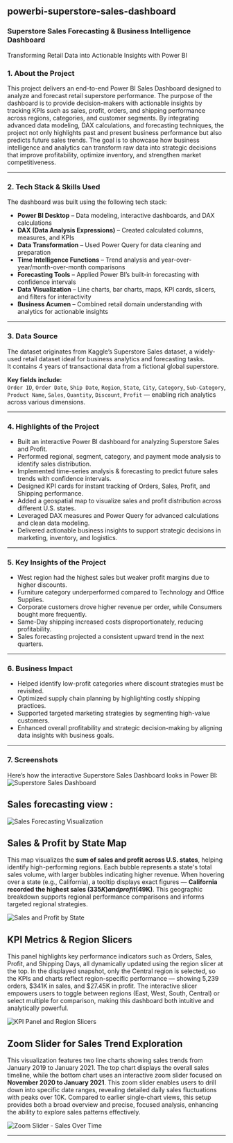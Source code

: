 ## powerbi-superstore-sales-dashboard

### Superstore Sales Forecasting & Business Intelligence Dashboard
Transforming Retail Data into Actionable Insights with Power BI

### 1. About the Project 

This project delivers an end-to-end Power BI Sales Dashboard designed to analyze and forecast retail superstore performance. The purpose of the dashboard is to provide decision-makers with actionable insights by tracking KPIs such as sales, profit, orders, and shipping performance across regions, categories, and customer segments. By integrating advanced data modeling, DAX calculations, and forecasting techniques, the project not only highlights past and present business performance but also predicts future sales trends. The goal is to showcase how business intelligence and analytics can transform raw data into strategic decisions that improve profitability, optimize inventory, and strengthen market competitiveness.

--- 

### 2. Tech Stack & Skills Used

The dashboard was built using the following tech stack:

- **Power BI Desktop** – Data modeling, interactive dashboards, and DAX calculations  
- **DAX (Data Analysis Expressions)** – Created calculated columns, measures, and KPIs  
- **Data Transformation** – Used Power Query for data cleaning and preparation  
- **Time Intelligence Functions** – Trend analysis and year-over-year/month-over-month comparisons  
- **Forecasting Tools** – Applied Power BI’s built-in forecasting with confidence intervals  
- **Data Visualization** – Line charts, bar charts, maps, KPI cards, slicers, and filters for interactivity  
- **Business Acumen** – Combined retail domain understanding with analytics for actionable insights  

---

### 3. Data Source

The dataset originates from Kaggle’s Superstore Sales dataset, a widely-used retail dataset ideal for business analytics and forecasting tasks.  
It contains 4 years of transactional data from a fictional global superstore.

**Key fields include:**  
`Order ID`, `Order Date`, `Ship Date`, `Region`, `State`, `City`, `Category`, `Sub-Category`, `Product Name`, `Sales`, `Quantity`, `Discount`, `Profit` — enabling rich analytics across various dimensions.

---

### 4. Highlights of the Project

- Built an interactive Power BI dashboard for analyzing Superstore Sales and Profit.  
- Performed regional, segment, category, and payment mode analysis to identify sales distribution.  
- Implemented time-series analysis & forecasting to predict future sales trends with confidence intervals.  
- Designed KPI cards for instant tracking of Orders, Sales, Profit, and Shipping performance.  
- Added a geospatial map to visualize sales and profit distribution across different U.S. states.  
- Leveraged DAX measures and Power Query for advanced calculations and clean data modeling.  
- Delivered actionable business insights to support strategic decisions in marketing, inventory, and logistics.  

---

### 5. Key Insights of the Project

- West region had the highest sales but weaker profit margins due to higher discounts.  
- Furniture category underperformed compared to Technology and Office Supplies.  
- Corporate customers drove higher revenue per order, while Consumers bought more frequently.  
- Same-Day shipping increased costs disproportionately, reducing profitability.  
- Sales forecasting projected a consistent upward trend in the next quarters.  

---

### 6. Business Impact

- Helped identify low-profit categories where discount strategies must be revisited.  
- Optimized supply chain planning by highlighting costly shipping practices.  
- Supported targeted marketing strategies by segmenting high-value customers.  
- Enhanced overall profitability and strategic decision-making by aligning data insights with business goals.  

---
### 7. Screenshots

Here’s how the interactive Superstore Sales Dashboard looks in Power BI:  
![Superstore Sales Dashboard](https://github.com/sinharitamvaraa/powerbi-superstore-sales-dashboard/raw/main/snapshot%20of%20sales%20dashboard%20.jpg)

## Sales forecasting view :  
![Sales Forecasting Visualization](https://github.com/sinharitamvaraa/powerbi-superstore-sales-dashboard/raw/main/snapshot%20of%20live%20sales%20forecast%20.jpg)

## Sales & Profit by State Map
This map visualizes the **sum of sales and profit across U.S. states**, helping identify high-performing regions. Each bubble represents a state's total sales volume, with larger bubbles indicating higher revenue. When hovering over a state (e.g., California), a tooltip displays exact figures — **California recorded the highest sales ($335K) and profit ($49K)**. This geographic breakdown supports regional performance comparisons and informs targeted regional strategies.

![Sales and Profit by State](https://raw.githubusercontent.com/sinharitamvaraa/powerbi-superstore-sales-dashboard/main/map-visual.jpg)

## KPI Metrics & Region Slicers
This panel highlights key performance indicators such as Orders, Sales, Profit, and Shipping Days, all dynamically updated using the region slicer at the top. In the displayed snapshot, only the Central region is selected, so the KPIs and charts reflect region-specific performance — showing 5,239 orders, $341K in sales, and $27.45K in profit. The interactive slicer empowers users to toggle between regions (East, West, South, Central) or select multiple for comparison, making this dashboard both intuitive and analytically powerful.

![KPI Panel and Region Slicers](https://raw.githubusercontent.com/sinharitamvaraa/powerbi-superstore-sales-dashboard/main/kpi-panel%20and%20slicers%20.jpg)

## Zoom Slider for Sales Trend Exploration
This visualization features two line charts showing sales trends from January 2019 to January 2021. The top chart displays the overall sales timeline, while the bottom chart uses an interactive zoom slider focused on **November 2020 to January 2021**. This zoom slider enables users to drill down into specific date ranges, revealing detailed daily sales fluctuations with peaks over 10K. Compared to earlier single-chart views, this setup provides both a broad overview and precise, focused analysis, enhancing the ability to explore sales patterns effectively.

![Zoom Slider - Sales Over Time](https://github.com/sinharitamvaraa/powerbi-superstore-sales-dashboard/blob/main/zoom-slider.jpg)


---


